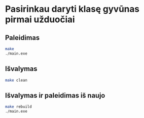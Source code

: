 # Pasirinkau daryti klasę gyvūnas pirmai užduočiai

## Paleidimas
```bash
make
./main.exe
```
## Išvalymas
```bash
make clean
```
## Išvalymas ir paleidimas iš naujo
```bash
make rebuild
./main.exe
```